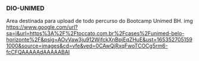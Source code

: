 ### DIO-UNIMED
Area destinada para upload de todo percurso do Bootcamp Unimed BH.
img https://www.google.com/url?sa=i&url=https%3A%2F%2Ftoccato.com.br%2Fcases%2Funimed-belo-horizonte%2F&psig=AOvVaw3ju912WjfckXnBpjEqZHuE&ust=1653527051591000&source=images&cd=vfe&ved=0CAwQjRxqFwoTCOCg5rm6-fcCFQAAAAAdAAAAABAI
